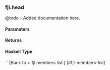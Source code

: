 ### fjl.head
@todo - Added documentation here.

#### Parameters

#### Returns
 
#### Haskell Type
``
[Back to  + fjl members list.]
(#fjl-members-list)
